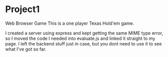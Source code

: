 # Project1
Web Browser Game
This is a one player Texas Hold'em game.

I created a server using express and kept getting the same MIME type error, so I moved the code I needed into evaluate.js and linked it straight to my page.  I left the backend stuff just in case, but you dont need to use it to see what I've got so far.